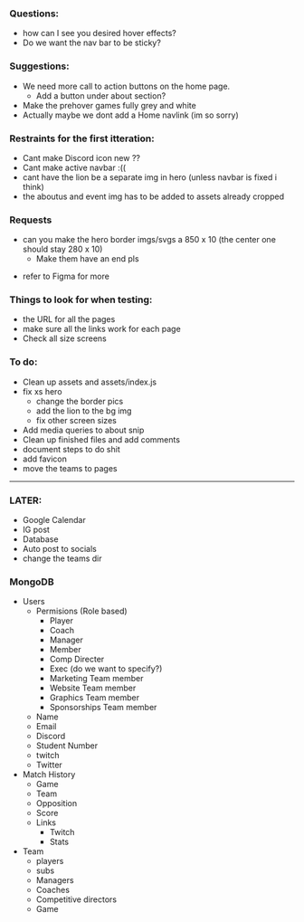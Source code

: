  ### Questions:
- how can I see you desired hover effects?
- Do we want the nav bar to be sticky?

### Suggestions:
- We need more call to action buttons on the home page.
    - Add a button under about section?
- Make the prehover games fully grey and white
- Actually maybe we dont add a Home navlink (im so sorry)

### Restraints for the first itteration:
- Cant make Discord icon new ??
- Cant make active navbar :((
- cant have the lion be a separate img in hero (unless navbar is fixed i think)
- the aboutus and event img has to be added to assets already cropped 

### Requests
- can you make the hero border imgs/svgs a 850 x 10 (the center one should stay 280 x 10)
    - Make them have an end pls
* refer to Figma for more

### Things to look for when testing:
- the URL for all the pages
- make sure all the links work for each page
- Check all size screens

### To do:
- Clean up assets and assets/index.js
- fix xs hero
    - change the border pics
    - add the lion to the bg img
    - fix other screen sizes
- Add media queries to about snip
- Clean up finished files and add comments
- document steps to do shit
- add favicon
- move the teams to pages 

--------------------------------------

### LATER:
- Google Calendar
- IG post 
- Database
- Auto post to socials
- change the teams dir

### MongoDB
- Users
    - Permisions (Role based)
        - Player
        - Coach
        - Manager
        - Member
        - Comp Directer
        - Exec (do we want to specify?)
        - Marketing Team member
        - Website Team member
        - Graphics Team member
        - Sponsorships Team member
    - Name
    - Email
    - Discord
    - Student Number
    - twitch
    - Twitter
- Match History
    - Game
    - Team
    - Opposition 
    - Score
    - Links
        - Twitch
        - Stats
- Team
    - players
    - subs
    - Managers
    - Coaches
    - Competitive directors
    - Game
